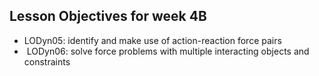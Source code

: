 ## Lesson Objectives for week 4B

* LODyn05: identify and make use of action-reaction force pairs
*  LODyn06: solve force problems with multiple interacting objects and constraints





